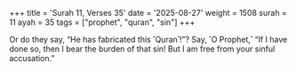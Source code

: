 +++
title = 'Surah 11, Verses 35'
date = '2025-08-27'
weight = 1508
surah = 11
ayah = 35
tags = ["prophet", "quran", "sin"]
+++

Or do they say, “He has fabricated this ˹Quran˺!”? Say, ˹O Prophet,˺ “If I have done so, then I bear the burden of that sin! But I am free from your sinful accusation.”